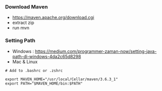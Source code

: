 ### Download Maven
- https://maven.apache.org/download.cgi
- extract zip
- run mvn
 
### Setting Path
- Windows : https://medium.com/programmer-zaman-now/setting-java-path-di-windows-4da2c65d8298
- Mac & Linux
```
# Add to .bashrc or .zshrc

export MAVEN_HOME="/usr/local/Cellar/maven/3.6.3_1"
export PATH="$MAVEN_HOME/bin:$PATH"
```

